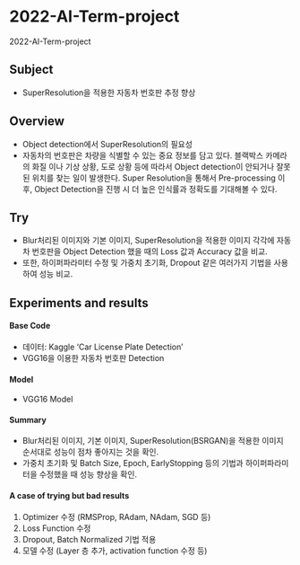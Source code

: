 # 2022-AI-Term-project
 2022-AI-Term-project

## Subject
* SuperResolution을 적용한 자동차 번호판 추정 향상

## Overview
* Object detection에서 SuperResolution의 필요성 <br>
* 자동차의 번호판은 차량을 식별할 수 있는 중요 정보를 담고 있다. 블랙박스 카메라의 화질
이나 기상 상황, 도로 상황 등에 따라서 Object detection이 안되거나 잘못된 위치를 찾는 일이
발생한다. Super Resolution을 통해서 Pre-processing 이후, Object Detection을 진행 시 더 높은
인식률과 정확도를 기대해볼 수 있다. <br>

## Try
- Blur처리된 이미지와 기본 이미지, SuperResolution을 적용한 이미지 각각에 자동차 번호판을 Object Detection 했을 때의 Loss 값과 Accuracy 값을 비교.<br>
- 또한, 하이퍼파라미터 수정 및 가중치 초기화, Dropout 같은 여러가지 기법을 사용하여 성능 비교. <br>

## Experiments and results
#### Base Code 
- 데이터: Kaggle ‘Car License Plate Detection’
- VGG16을 이용한 자동차 번호판 Detection

#### Model
- VGG16 Model

#### Summary
- Blur처리된 이미지, 기본 이미지, SuperResolution(BSRGAN)을 적용한 이미지 순서대로 성능이 점차 좋아지는 것을 확인.
- 가중치 초기화 및 Batch Size, Epoch, EarlyStopping 등의 기법과 하이퍼파라미터을 수정했을 때 성능 향상을 확인.

#### A case of trying but bad results
1. Optimizer 수정 (RMSProp, RAdam, NAdam, SGD 등)
2. Loss Function 수정
3. Dropout, Batch Normalized 기법 적용
4. 모델 수정 (Layer 층 추가, activation function 수정 등)

